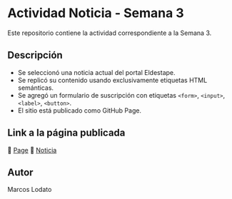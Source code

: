 # Actividad Noticia - Semana 3

Este repositorio contiene la actividad correspondiente a la Semana 3.

## Descripción

- Se seleccionó una noticia actual del portal Eldestape.
- Se replicó su contenido usando exclusivamente etiquetas HTML semánticas.
- Se agregó un formulario de suscripción con etiquetas `<form>`, `<input>`, `<label>`, `<button>`.
- El sitio está publicado como GitHub Page.

## Link a la página publicada

🔗 [Page](https://lodatomarcos2am.github.io/Actividades_DesarrolloWeb/)
🔗 [Noticia]([[https://TU_USUARIO.github.io/TU_REPOSITORIO](https://lodatomarcos2am.github.io/Actividades_DesarrolloWeb/)](https://www.eldestapeweb.com/deportes/automovilismo/briatore-revelo-el-problema-que-podria-tener-colapinto-si-vuelve-a-la-f1-202549154157))

## Autor

Marcos Lodato
